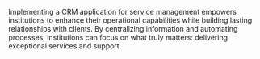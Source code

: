 Implementing a CRM application for service management empowers institutions to enhance their operational capabilities while building lasting relationships with clients. By centralizing information and automating processes, institutions can focus on what truly matters: delivering exceptional services and support.

